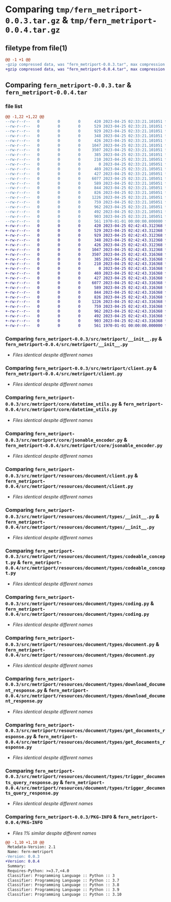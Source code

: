 # Comparing `tmp/fern_metriport-0.0.3.tar.gz` & `tmp/fern_metriport-0.0.4.tar.gz`

## filetype from file(1)

```diff
@@ -1 +1 @@
-gzip compressed data, was "fern_metriport-0.0.3.tar", max compression
+gzip compressed data, was "fern_metriport-0.0.4.tar", max compression
```

## Comparing `fern_metriport-0.0.3.tar` & `fern_metriport-0.0.4.tar`

### file list

```diff
@@ -1,22 +1,22 @@
--rw-r--r--   0        0        0      420 2023-04-25 02:33:21.101051 fern_metriport-0.0.3/pyproject.toml
--rw-r--r--   0        0        0      529 2023-04-25 02:33:21.101051 fern_metriport-0.0.3/src/metriport/__init__.py
--rw-r--r--   0        0        0      929 2023-04-25 02:33:21.101051 fern_metriport-0.0.3/src/metriport/client.py
--rw-r--r--   0        0        0      348 2023-04-25 02:33:21.101051 fern_metriport-0.0.3/src/metriport/core/__init__.py
--rw-r--r--   0        0        0      426 2023-04-25 02:33:21.101051 fern_metriport-0.0.3/src/metriport/core/api_error.py
--rw-r--r--   0        0        0     1047 2023-04-25 02:33:21.101051 fern_metriport-0.0.3/src/metriport/core/datetime_utils.py
--rw-r--r--   0        0        0     3507 2023-04-25 02:33:21.101051 fern_metriport-0.0.3/src/metriport/core/jsonable_encoder.py
--rw-r--r--   0        0        0      385 2023-04-25 02:33:21.101051 fern_metriport-0.0.3/src/metriport/core/remove_none_from_headers.py
--rw-r--r--   0        0        0      210 2023-04-25 02:33:21.105051 fern_metriport-0.0.3/src/metriport/environment.py
--rw-r--r--   0        0        0        0 2023-04-25 02:33:21.105051 fern_metriport-0.0.3/src/metriport/py.typed
--rw-r--r--   0        0        0      469 2023-04-25 02:33:21.105051 fern_metriport-0.0.3/src/metriport/resources/__init__.py
--rw-r--r--   0        0        0      427 2023-04-25 02:33:21.105051 fern_metriport-0.0.3/src/metriport/resources/document/__init__.py
--rw-r--r--   0        0        0     6077 2023-04-25 02:33:21.105051 fern_metriport-0.0.3/src/metriport/resources/document/client.py
--rw-r--r--   0        0        0      589 2023-04-25 02:33:21.105051 fern_metriport-0.0.3/src/metriport/resources/document/types/__init__.py
--rw-r--r--   0        0        0      844 2023-04-25 02:33:21.105051 fern_metriport-0.0.3/src/metriport/resources/document/types/codeable_concept.py
--rw-r--r--   0        0        0      826 2023-04-25 02:33:21.105051 fern_metriport-0.0.3/src/metriport/resources/document/types/coding.py
--rw-r--r--   0        0        0     1226 2023-04-25 02:33:21.105051 fern_metriport-0.0.3/src/metriport/resources/document/types/document.py
--rw-r--r--   0        0        0      759 2023-04-25 02:33:21.105051 fern_metriport-0.0.3/src/metriport/resources/document/types/download_document_response.py
--rw-r--r--   0        0        0      962 2023-04-25 02:33:21.105051 fern_metriport-0.0.3/src/metriport/resources/document/types/get_documents_response.py
--rw-r--r--   0        0        0      492 2023-04-25 02:33:21.105051 fern_metriport-0.0.3/src/metriport/resources/document/types/query_status.py
--rw-r--r--   0        0        0      903 2023-04-25 02:33:21.105051 fern_metriport-0.0.3/src/metriport/resources/document/types/trigger_documents_query_response.py
--rw-r--r--   0        0        0      561 1970-01-01 00:00:00.000000 fern_metriport-0.0.3/PKG-INFO
+-rw-r--r--   0        0        0      420 2023-04-25 02:42:43.312368 fern_metriport-0.0.4/pyproject.toml
+-rw-r--r--   0        0        0      529 2023-04-25 02:42:43.312368 fern_metriport-0.0.4/src/metriport/__init__.py
+-rw-r--r--   0        0        0      929 2023-04-25 02:42:43.312368 fern_metriport-0.0.4/src/metriport/client.py
+-rw-r--r--   0        0        0      348 2023-04-25 02:42:43.312368 fern_metriport-0.0.4/src/metriport/core/__init__.py
+-rw-r--r--   0        0        0      426 2023-04-25 02:42:43.312368 fern_metriport-0.0.4/src/metriport/core/api_error.py
+-rw-r--r--   0        0        0     1047 2023-04-25 02:42:43.312368 fern_metriport-0.0.4/src/metriport/core/datetime_utils.py
+-rw-r--r--   0        0        0     3507 2023-04-25 02:42:43.316368 fern_metriport-0.0.4/src/metriport/core/jsonable_encoder.py
+-rw-r--r--   0        0        0      385 2023-04-25 02:42:43.316368 fern_metriport-0.0.4/src/metriport/core/remove_none_from_headers.py
+-rw-r--r--   0        0        0      210 2023-04-25 02:42:43.316368 fern_metriport-0.0.4/src/metriport/environment.py
+-rw-r--r--   0        0        0        0 2023-04-25 02:42:43.316368 fern_metriport-0.0.4/src/metriport/py.typed
+-rw-r--r--   0        0        0      469 2023-04-25 02:42:43.316368 fern_metriport-0.0.4/src/metriport/resources/__init__.py
+-rw-r--r--   0        0        0      427 2023-04-25 02:42:43.316368 fern_metriport-0.0.4/src/metriport/resources/document/__init__.py
+-rw-r--r--   0        0        0     6077 2023-04-25 02:42:43.316368 fern_metriport-0.0.4/src/metriport/resources/document/client.py
+-rw-r--r--   0        0        0      589 2023-04-25 02:42:43.316368 fern_metriport-0.0.4/src/metriport/resources/document/types/__init__.py
+-rw-r--r--   0        0        0      844 2023-04-25 02:42:43.316368 fern_metriport-0.0.4/src/metriport/resources/document/types/codeable_concept.py
+-rw-r--r--   0        0        0      826 2023-04-25 02:42:43.316368 fern_metriport-0.0.4/src/metriport/resources/document/types/coding.py
+-rw-r--r--   0        0        0     1226 2023-04-25 02:42:43.316368 fern_metriport-0.0.4/src/metriport/resources/document/types/document.py
+-rw-r--r--   0        0        0      759 2023-04-25 02:42:43.316368 fern_metriport-0.0.4/src/metriport/resources/document/types/download_document_response.py
+-rw-r--r--   0        0        0      962 2023-04-25 02:42:43.316368 fern_metriport-0.0.4/src/metriport/resources/document/types/get_documents_response.py
+-rw-r--r--   0        0        0      492 2023-04-25 02:42:43.316368 fern_metriport-0.0.4/src/metriport/resources/document/types/query_status.py
+-rw-r--r--   0        0        0      903 2023-04-25 02:42:43.316368 fern_metriport-0.0.4/src/metriport/resources/document/types/trigger_documents_query_response.py
+-rw-r--r--   0        0        0      561 1970-01-01 00:00:00.000000 fern_metriport-0.0.4/PKG-INFO
```

### Comparing `fern_metriport-0.0.3/src/metriport/__init__.py` & `fern_metriport-0.0.4/src/metriport/__init__.py`

 * *Files identical despite different names*

### Comparing `fern_metriport-0.0.3/src/metriport/client.py` & `fern_metriport-0.0.4/src/metriport/client.py`

 * *Files identical despite different names*

### Comparing `fern_metriport-0.0.3/src/metriport/core/datetime_utils.py` & `fern_metriport-0.0.4/src/metriport/core/datetime_utils.py`

 * *Files identical despite different names*

### Comparing `fern_metriport-0.0.3/src/metriport/core/jsonable_encoder.py` & `fern_metriport-0.0.4/src/metriport/core/jsonable_encoder.py`

 * *Files identical despite different names*

### Comparing `fern_metriport-0.0.3/src/metriport/resources/document/client.py` & `fern_metriport-0.0.4/src/metriport/resources/document/client.py`

 * *Files identical despite different names*

### Comparing `fern_metriport-0.0.3/src/metriport/resources/document/types/__init__.py` & `fern_metriport-0.0.4/src/metriport/resources/document/types/__init__.py`

 * *Files identical despite different names*

### Comparing `fern_metriport-0.0.3/src/metriport/resources/document/types/codeable_concept.py` & `fern_metriport-0.0.4/src/metriport/resources/document/types/codeable_concept.py`

 * *Files identical despite different names*

### Comparing `fern_metriport-0.0.3/src/metriport/resources/document/types/coding.py` & `fern_metriport-0.0.4/src/metriport/resources/document/types/coding.py`

 * *Files identical despite different names*

### Comparing `fern_metriport-0.0.3/src/metriport/resources/document/types/document.py` & `fern_metriport-0.0.4/src/metriport/resources/document/types/document.py`

 * *Files identical despite different names*

### Comparing `fern_metriport-0.0.3/src/metriport/resources/document/types/download_document_response.py` & `fern_metriport-0.0.4/src/metriport/resources/document/types/download_document_response.py`

 * *Files identical despite different names*

### Comparing `fern_metriport-0.0.3/src/metriport/resources/document/types/get_documents_response.py` & `fern_metriport-0.0.4/src/metriport/resources/document/types/get_documents_response.py`

 * *Files identical despite different names*

### Comparing `fern_metriport-0.0.3/src/metriport/resources/document/types/trigger_documents_query_response.py` & `fern_metriport-0.0.4/src/metriport/resources/document/types/trigger_documents_query_response.py`

 * *Files identical despite different names*

### Comparing `fern_metriport-0.0.3/PKG-INFO` & `fern_metriport-0.0.4/PKG-INFO`

 * *Files 1% similar despite different names*

```diff
@@ -1,10 +1,10 @@
 Metadata-Version: 2.1
 Name: fern-metriport
-Version: 0.0.3
+Version: 0.0.4
 Summary: 
 Requires-Python: >=3.7,<4.0
 Classifier: Programming Language :: Python :: 3
 Classifier: Programming Language :: Python :: 3.7
 Classifier: Programming Language :: Python :: 3.8
 Classifier: Programming Language :: Python :: 3.9
 Classifier: Programming Language :: Python :: 3.10
```


